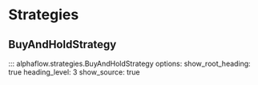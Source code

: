 # Strategies

## BuyAndHoldStrategy

::: alphaflow.strategies.BuyAndHoldStrategy
    options:
      show_root_heading: true
      heading_level: 3
      show_source: true
